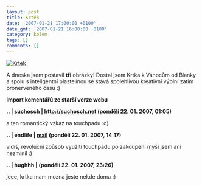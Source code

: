 ```yaml
---
layout: post
title: Krték
date: '2007-01-21 17:00:00 +0100'
date_gmt: '2007-01-21 16:00:00 +0100'
category: kolem
tags: []
comments: []
---
```

<div >
<a href="%base_url%/assets/old-images/krtek.jpg"><img alt="Krtek" src="%base_url%/assets/old-images/krtek.jpg"></a>
</div>
<p>A dneska jsem postavil <strong>tři</strong> obrázky! Dostal jsem Krtka k Vánocům od Blanky a spolu s inteligentní plastelínou se stává spolehlivou kreativní výplní zatím pronerveného času :)</p>
<div class="import-komentaru">
<p><strong>Import komentářů ze starší verze webu</strong></p>
<div class="comment">
<p style="font-weight:bold"><span class="compredmet">..</span> | <span class="comname">suchosch</span> |  <a href="http://suchosch.net">http://suchosch.net</a> (pondělí&nbsp;22.&nbsp;01.&nbsp;2007,&nbsp;01:05)</p>
<p>a ten romantický vzkaz na touchpadu :o) </p>
</div>
<div class="comment">
<p style="font-weight:bold"><span class="compredmet">..</span> | <span class="comname">endlife</span> |  <a href="mailto:jan.martinek@post.cz">mail</a> (pondělí&nbsp;22.&nbsp;01.&nbsp;2007,&nbsp;14:17)</p>
<p>vidíš, revoluční způsob využití touchpadu po zakoupení myši jsem ani nezmínil :) </p>
</div>
<div class="comment">
<p style="font-weight:bold"><span class="compredmet">..</span> | <span class="comname">hughhh</span> | (pondělí&nbsp;22.&nbsp;01.&nbsp;2007,&nbsp;23:26)</p>
<p>jeee, krtka mam mozna jeste nekde doma :) </p>
</div>
</div>
